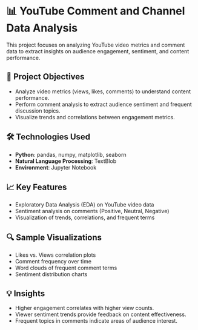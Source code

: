 # 📊 YouTube Comment and Channel Data Analysis

This project focuses on analyzing YouTube video metrics and comment data to extract insights on audience engagement, sentiment, and content performance.

## 🚀 Project Objectives
- Analyze video metrics (views, likes, comments) to understand content performance.
- Perform comment analysis to extract audience sentiment and frequent discussion topics.
- Visualize trends and correlations between engagement metrics.

## 🛠️ Technologies Used
- **Python**: pandas, numpy, matplotlib, seaborn
- **Natural Language Processing**: TextBlob
- **Environment**: Jupyter Notebook

## 📈 Key Features
- Exploratory Data Analysis (EDA) on YouTube video data
- Sentiment analysis on comments (Positive, Neutral, Negative)
- Visualization of trends, correlations, and frequent terms

## 🔍 Sample Visualizations
- Likes vs. Views correlation plots
- Comment frequency over time
- Word clouds of frequent comment terms
- Sentiment distribution charts

## 💡 Insights
- Higher engagement correlates with higher view counts.
- Viewer sentiment trends provide feedback on content effectiveness.
- Frequent topics in comments indicate areas of audience interest.
